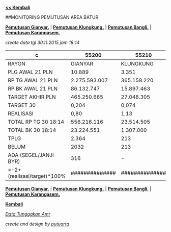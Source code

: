 <script>
  (function(i,s,o,g,r,a,m){i['GoogleAnalyticsObject']=r;i[r]=i[r]||function(){
  (i[r].q=i[r].q||[]).push(arguments)},i[r].l=1*new Date();a=s.createElement(o),
  m=s.getElementsByTagName(o)[0];a.async=1;a.src=g;m.parentNode.insertBefore(a,m)
  })(window,document,'script','//www.google-analytics.com/analytics.js','ga');

  ga('create', 'UA-70651201-1', 'auto');
  ga('send', 'pageview');

</script>

**[<< Kembali](http://areabatur.github.io/3mm.3atur/)**

##MONITORING PEMUTUSAN AREA BATUR

**[Pemutusan Gianyar.](https://github.com/areabatur/3mm.3atur/blob/master/tusbung/gianyar112015.markdown )** | 
**[Pemutusan Klungkung.](https://github.com/areabatur/3mm.3atur/blob/master/tusbung/klungkung112015.markdown )** | 
**[Pemutusan Bangli.](https://github.com/areabatur/3mm.3atur/blob/master/tusbung/bangli112015.markdown )** | 
**[Pemutusan Karangasem.](https://github.com/areabatur/3mm.3atur/blob/master/tusbung/karangasem112015.markdown )**

_create data tgl 30.11.2015 jam 18:14_

|              c              |      55200      |     55210      |     55220      |      55230      |      5520       |
|-----------------------------|-----------------|----------------|----------------|-----------------|-----------------|
| RAYON                       | GIANYAR         |  KLUNGKUNG     |  BANGLI        |  KARANGASEM     |   AREA BATUR    |
| PLG AWAL 21 PLN             |  10.889         |  3.351         |  3.011         |  7.891          |  25.142         |
| RP TG AWAL 21 PLN           |  2.275.593.007  |  365.158.220   |  275.143.355   |  1.076.809.756  |  3.992.704.338  |
| RP BK AWAL 21 PLN           |  86.132.747     |  15.897.463    |  12.259.464    |  50.260.368     |  164.550.042    |
| TARGET AKHIR PLN            |  465.250.665    |  27.048.305    |  15.884.801    |  186.660.111    |  694.843.882    |
| TARGET 30                   |  0,204          |  0,074         |  0,058         |  0,173          |  0,174          |
| REALISASI                   |  0,80           |  1,13          |  0,70          |  0,29           |  0,68           |
|  TOTAL RP TG 30 18:14       |  556.216.116    |  23.514.505    |  20.670.195    |  318.397.861    |  918.798.677    |
|  TOTAL BK 30 18:14          |  23.224.551     |  1.307.000     |  1.122.000     |  13.401.458     |  39.055.009     |
|  TPLG                       |  2.364          |  213           |  326           |  1.511          |  4.414          |
| BELUM                       | 2032            |  213           |  291           |  1.388          |  3.924          |
| ADA (SEGEL/JANJI BYR)       | 316             |  -             |  110           |  110            |  536            |
| =-2+(realisasi/target)*100% | ##############  | ############## | ############## | ##############  | ##############  |






**[Pemutusan Gianyar.](https://github.com/areabatur/3mm.3atur/blob/master/tusbung/gianyar112015.markdown )** | 
**[Pemutusan Klungkung.](https://github.com/areabatur/3mm.3atur/blob/master/tusbung/klungkung112015.markdown )** | 
**[Pemutusan Bangli.](https://github.com/areabatur/3mm.3atur/blob/master/tusbung/bangli112015.markdown )** | 
**[Pemutusan Karangasem.](https://github.com/areabatur/3mm.3atur/blob/master/tusbung/karangasem112015.markdown )**

**[Kembali](http://areabatur.github.io/3mm.3atur/)**

_[Data Tunggakan Amr](https://github.com/areabatur/3mm.3atur/blob/master/tusbung/amr112015.markdown)_

_create and design by [putuarta](mailto:putuarta@gmail.com)_
